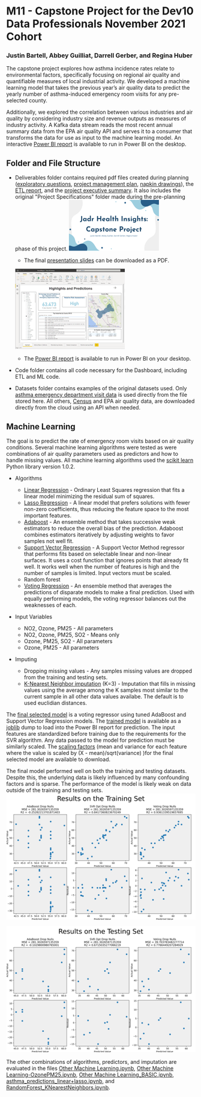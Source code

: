 # M11 - Capstone Project for the Dev10 Data Professionals November 2021 Cohort

### Justin Bartell, Abbey Guilliat, Darrell Gerber, and Regina Huber

The capstone project explores how asthma incidence rates relate to environmental factors, specifically focusing on regional air quality and quantifiable measures of local industrial activity. We developed a machine learning model that takes the previous year’s air quality data to predict the yearly number of asthma-induced emergency room visits for any pre-selected county.

Additionally, we explored the correlation between various industries and air quality by considering industry size and revenue outputs as measures of industry activity. A Kafka data stream reads the most recent annual summary data from the EPA air quality API and serves it to a consumer that transforms the data for use as input to the machine learning model. An interactive [Power BI report](Deliverables/PowerBIReport.pbix) is available to run in Power BI on the desktop.

## Folder and File Structure

* Deliverables folder contains required pdf files created during planning ([exploratory questions](Deliverables/ExploratoryQuestions.pdf), [project management plan](Deliverables/ProjectManagementPlan.pdf), [napkin drawings](Deliverables/DashboardNapkinsAndFeedback.pdf)), the [ETL report](Deliverables/RepeatableETLReport.pdf), and the [project executive summary](Deliverables/ProjectExecutiveSummary.pdf). It also includes the original "Project Specifications" folder made during the pre-planning phase of this project.
  ![Presentation](Code/MachineLearning/Graphics/Jadr%20Health%20Insights%20(Group%206)%20-%20Capstone%20Project.png)
  * The final [presentation slides](Deliverables/CapstonePresentationSlides.pdf) can be downloaded as a PDF. 

  ![Power BI](Code/MachineLearning/Graphics/PowerBI.png)
  * The [Power BI report](Deliverables/PowerBIReport.pbix) is available to run in Power BI on your desktop.
  
* Code folder contains all code necessary for the Dashboard, including ETL and ML code.

* Datasets folder contains examples of the original datasets used. Only [asthma emergency department visit data](Datasets/annual_aqi_by_cbsa_2021/annual_aqi_by_cbsa_2021.csv) is used directly from the file stored here. All others, [Census](Datasets/ABSCS2019.AB1900CSA03_2022-01-31T120751/ABSCS2019.AB1900CSA03_data_with_overlays_2022-01-31T120624.csv) and EPA air quality data, are downloaded directly from the cloud using an API when needed.

## Machine Learning

The goal is to predict the rate of emergency room visits based on air quality conditions. Several machine learning algorithms were tested as were combinations of air quality parameters used as predictors and how to handle missing values. All machine learning algorithms used the [scikit learn](https://scikit-learn.org/stable/index.html) Python library version 1.0.2.

* Algorithms
  * [Linear Regression](https://scikit-learn.org/stable/modules/linear_model.html#ordinary-least-squares) - Ordinary Least Squares regression that fits a linear model minimizing the residual sum of squares.
  * [Lasso Regression](https://scikit-learn.org/stable/modules/linear_model.html#lasso) - A linear model that prefers solutions with fewer non-zero coefficients, thus reducing the feature space to the most important features. 
  * [Adaboost](https://scikit-learn.org/stable/modules/ensemble.html#adaboost) - An ensemble method that takes successive weak estimators to reduce the overall bias of the prediction. Adaboost combines estimators iteratively by adjusting weights to favor samples not well fit. 
  * [Support Vector Regression](https://scikit-learn.org/stable/modules/svm.html#svm-regression) - A Support Vector Method regressor that performs fits based on selectable linear and non-linear surfaces. It uses a cost function that ignores points that already fit well. It works well when the number of features is high and the number of samples is limited. Input vectors must be scaled. 
  * Random forest
  * [Voting Regression](https://scikit-learn.org/stable/modules/ensemble.html#voting-regressor) - An ensemble method that averages the predictions of disparate models to make a final prediction. Used with equally performing models, the voting regressor balances out the weaknesses of each.

* Input Variables
  * NO2, Ozone, PM25 - All parameters
  * NO2, Ozone, PM25, SO2 - Means only
  * Ozone, PM25, SO2 - All parameters
  * Ozone, PM25 - All parameters

* Imputing
  * Dropping missing values - Any samples missing values are dropped from the training and testing sets.
  * [K-Nearest Neighbor imputation](https://scikit-learn.org/stable/modules/impute.html#nearest-neighbors-imputation) (K=3) - Imputation that fills in missing values using the average among the K samples most similar to the current sample in all other data values availabe. The default is to used euclidian distances.

The [final selected model](Code/MachineLearning/Final_Machine_Learning.ipynb) is a voting regressor using tuned AdaBoost and Support Vector Regression models. The [trained model](Code/MachineLearning/voting_1_SO2_scaled_dumpnulls.model) is available as a [joblib](https://joblib.readthedocs.io/en/latest/persistence.html#persistence) dump to load into the Power BI report for prediction. The input features are standardized before training due to the requirements for the SVR algorithm. Any data passed to the model for prediction must be similarly scaled. The [scaling factors](Code/MachineLearning/X_train_scaled_dropnulls.json) (mean and variance for each feature where the value is scaled by (X - mean)/sqrt(variance) )for the final selected model are available to download.

The final model performed well on both the training and testing datasets. Despite this, the underlying data is likely influenced by many confounding factors and is sparse. The performance of the model is likely weak on data outside of the training and testing sets.
![Training Performance](Code/MachineLearning/Graphics/training.svg)

![Testing Performance](Code/MachineLearning/Graphics/testing.svg)

The other combinations of algorithms, predictors, and imputation are evaluated in the files [Other Machine Learning.ipynb](Code/MachineLearning/Old%20Models/Other%20Machine%20Learning.ipynb), [Other Machine Learning-OzonePM25.ipynb](Code/MachineLearning/Old%20Models/Other%20Machine%20Learning-OzonePM25.ipynb), [Other Machine Learning_BASIC,ipynb](Code/MachineLearning/Old%20Models/Other%20Machine%20Learning_BASIC.ipynb), [asthma_predictions_linear+lasso.ipynb](Code/MachineLearning/Old%20Models/asthma_predictions_linear+lasso.ipynb), and [RandomForest_KNearestNeighbors.ipynb](Code/MachineLearning/Old%20Models/RandomForest_KNearestNeighbors.ipynb).

